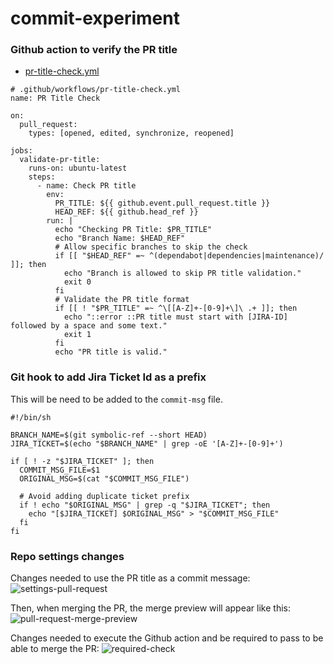 # commit-experiment

### Github action to verify the PR title

* [pr-title-check.yml](https://github.com/mikelabraca/commit-experiment/blob/260e5ea52b53d781b80bc03fb19903f805b09985/.github/workflows/pr-title-check.yml)
```
# .github/workflows/pr-title-check.yml
name: PR Title Check

on:
  pull_request:
    types: [opened, edited, synchronize, reopened]

jobs:
  validate-pr-title:
    runs-on: ubuntu-latest
    steps:
      - name: Check PR title
        env:
          PR_TITLE: ${{ github.event.pull_request.title }}
          HEAD_REF: ${{ github.head_ref }}
        run: |
          echo "Checking PR Title: $PR_TITLE"
          echo "Branch Name: $HEAD_REF"
          # Allow specific branches to skip the check
          if [[ "$HEAD_REF" =~ ^(dependabot|dependencies|maintenance)/ ]]; then
            echo "Branch is allowed to skip PR title validation."
            exit 0
          fi
          # Validate the PR title format
          if [[ ! "$PR_TITLE" =~ ^\[[A-Z]+-[0-9]+\]\ .+ ]]; then
            echo "::error ::PR title must start with [JIRA-ID] followed by a space and some text."
            exit 1
          fi
          echo "PR title is valid."
```

### Git hook to add Jira Ticket Id as a prefix

This will be need to be added to the `commit-msg` file.
```
#!/bin/sh

BRANCH_NAME=$(git symbolic-ref --short HEAD)
JIRA_TICKET=$(echo "$BRANCH_NAME" | grep -oE '[A-Z]+-[0-9]+')

if [ ! -z "$JIRA_TICKET" ]; then
  COMMIT_MSG_FILE=$1
  ORIGINAL_MSG=$(cat "$COMMIT_MSG_FILE")

  # Avoid adding duplicate ticket prefix
  if ! echo "$ORIGINAL_MSG" | grep -q "$JIRA_TICKET"; then
    echo "[$JIRA_TICKET] $ORIGINAL_MSG" > "$COMMIT_MSG_FILE"
  fi
fi
```

### Repo settings changes

Changes needed to use the PR title as a commit message:
![settings-pull-request](https://github.com/user-attachments/assets/4cb9f995-ff65-4db0-9d45-dd9c93e1dc8b)

Then, when merging the PR, the merge preview will appear like this:
![pull-request-merge-preview](https://github.com/user-attachments/assets/289ffaf1-6875-426d-8bde-e26cbbcaf51d)

Changes needed to execute the Github action and be required to pass to be able to merge the PR:
![required-check](https://github.com/user-attachments/assets/4c9d74bd-a8ff-44fb-b01e-842f261b1cdf)




